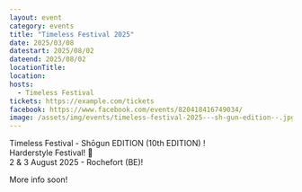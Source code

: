 ```yaml
---
layout: event
category: events
title: "Timeless Festival 2025"
date: 2025/03/08
datestart: 2025/08/02
dateend: 2025/08/02
locationTitle:
location:
hosts:
  - Timeless Festival
tickets: https://example.com/tickets
facebook: https://www.facebook.com/events/820418416749034/
image: /assets/img/events/timeless-festival-2025---sh-gun-edition--.jpg
---
```


Timeless Festival - Shōgun EDITION (10th EDITION) !  
Harderstyle Festival! 🐰  
2 & 3 August 2025 - Rochefort (BE)!

More info soon!
